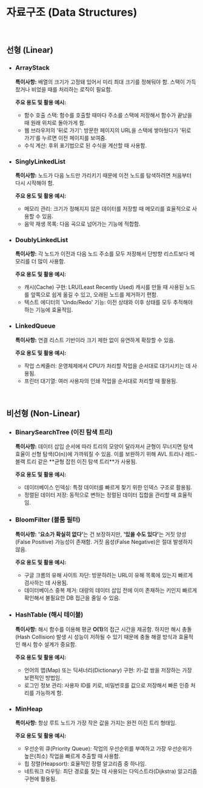 <h1>자료구조 (Data Structures)</h1>
<br>
<h2>선형 (Linear)</h2>
<ul>
    <li>
        <h3>ArrayStack</h3>
        <p><strong>특이사항:</strong> 배열의 크기가 고정돼 있어서 미리 최대 크기를 정해둬야 함. 스택이 가득 찼거나 비었을 때를 처리하는 로직이 필요함.</p>
        <p><strong>주요 용도 및 활용 예시:</strong></p>
        <ul>
            <li>함수 호출 스택: 함수를 호출할 때마다 주소를 스택에 저장해서 함수가 끝났을 때 원래 위치로 돌아가게 함.</li>
            <li>웹 브라우저의 '뒤로 가기': 방문한 페이지의 URL을 스택에 쌓아뒀다가 '뒤로 가기'를 누르면 이전 페이지를 보여줌.</li>
            <li>수식 계산: 후위 표기법으로 된 수식을 계산할 때 사용함.</li>
        </ul>
    </li>
    <li>
        <h3>SinglyLinkedList</h3>
        <p><strong>특이사항:</strong> 노드가 다음 노드만 가리키기 때문에 이전 노드를 탐색하려면 처음부터 다시 시작해야 함.</p>
        <p><strong>주요 용도 및 활용 예시:</strong></p>
        <ul>
            <li>메모리 관리: 크기가 정해지지 않은 데이터를 저장할 때 메모리를 효율적으로 사용할 수 있음.</li>
            <li>음악 재생 목록: 다음 곡으로 넘어가는 기능에 적합함.</li>
        </ul>
    </li>
    <li>
        <h3>DoublyLinkedList</h3>
        <p><strong>특이사항:</strong> 각 노드가 이전과 다음 노드 주소를 모두 저장해서 단방향 리스트보다 메모리를 더 많이 사용함.</p>
        <p><strong>주요 용도 및 활용 예시:</strong></p>
        <ul>
            <li>캐시(Cache) 구현: LRU(Least Recently Used) 캐시를 만들 때 사용된 노드를 앞쪽으로 쉽게 옮길 수 있고, 오래된 노드를 제거하기 편함.</li>
            <li>텍스트 에디터의 'Undo/Redo' 기능: 이전 상태와 이후 상태를 모두 추적해야 하는 기능에 효율적임.</li>
        </ul>
    </li>
    <li>
        <h3>LinkedQueue</h3>
        <p><strong>특이사항:</strong> 연결 리스트 기반이라 크기 제한 없이 유연하게 확장할 수 있음.</p>
        <p><strong>주요 용도 및 활용 예시:</strong></p>
        <ul>
            <li>작업 스케줄러: 운영체제에서 CPU가 처리할 작업을 순서대로 대기시키는 데 사용됨.</li>
            <li>프린터 대기열: 여러 사용자의 인쇄 작업을 순서대로 처리할 때 활용됨.</li>
        </ul>
    </li>
</ul>
<br>
<h2>비선형 (Non-Linear)</h2>
<ul>
    <li>
        <h3>BinarySearchTree (이진 탐색 트리)</h3>
        <p><strong>특이사항:</strong> 데이터 삽입 순서에 따라 트리의 모양이 달라져서 균형이 무너지면 탐색 효율이 선형 탐색(O(n))에 가까워질 수 있음. 이를 보완하기 위해 AVL 트리나 레드-블랙 트리 같은 **균형 잡힌 이진 탐색 트리**가 사용됨.</p>
        <p><strong>주요 용도 및 활용 예시:</strong></p>
        <ul>
            <li>데이터베이스 인덱싱: 특정 데이터를 빠르게 찾기 위한 인덱스 구조로 활용됨.</li>
            <li>정렬된 데이터 저장: 동적으로 변하는 정렬된 데이터 집합을 관리할 때 효율적임.</li>
        </ul>
    </li>
    <li>
        <h3>BloomFilter (블룸 필터)</h3>
        <p><strong>특이사항:</strong> <strong>'요소가 확실히 없다'</strong>는 건 보장하지만, <strong>'있을 수도 있다'</strong>는 거짓 양성(False Positive) 가능성이 존재함. 거짓 음성(False Negative)은 절대 발생하지 않음.</p>
        <p><strong>주요 용도 및 활용 예시:</strong></p>
        <ul>
            <li>구글 크롬의 유해 사이트 차단: 방문하려는 URL이 유해 목록에 있는지 빠르게 검사하는 데 사용됨.</li>
            <li>데이터베이스 중복 제거: 대량의 데이터 삽입 전에 이미 존재하는 키인지 빠르게 확인해서 불필요한 DB 접근을 줄일 수 있음.</li>
        </ul>
    </li>
    <li>
        <h3>HashTable (해시 테이블)</h3>
        <p><strong>특이사항:</strong> 해시 함수를 이용해 평균 <strong>O(1)</strong>의 접근 시간을 제공함. 하지만 해시 충돌(Hash Collision) 발생 시 성능이 저하될 수 있기 때문에 충돌 해결 방식과 효율적인 해시 함수 설계가 중요함.</p>
        <p><strong>주요 용도 및 활용 예시:</strong></p>
        <ul>
            <li>언어의 맵(Map) 또는 딕셔너리(Dictionary) 구현: 키-값 쌍을 저장하는 가장 보편적인 방법임.</li>
            <li>로그인 정보 관리: 사용자 ID를 키로, 비밀번호를 값으로 저장해서 빠른 인증 처리를 가능하게 함.</li>
        </ul>
    </li>
    <li>
        <h3>MinHeap</h3>
        <p><strong>특이사항:</strong> 항상 루트 노드가 가장 작은 값을 가지는 완전 이진 트리 형태임.</p>
        <p><strong>주요 용도 및 활용 예시:</strong></p>
        <ul>
            <li>우선순위 큐(Priority Queue): 작업의 우선순위를 부여하고 가장 우선순위가 높은(최소) 작업을 빠르게 추출할 때 사용함.</li>
            <li>힙 정렬(Heapsort): 효율적인 정렬 알고리즘 중 하나임.</li>
            <li>네트워크 라우팅: 최단 경로를 찾는 데 사용되는 다익스트라(Dijkstra) 알고리즘 구현에 활용됨.</li>
        </ul>
    </li>
</ul>
